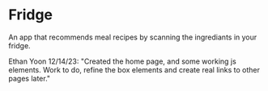 # Fridge

An app that recommends meal recipes by scanning the ingrediants in your fridge. 

Ethan Yoon 12/14/23: "Created the home page, and some working js elements. Work 
to do, refine the box elements and create real links to other pages later."

